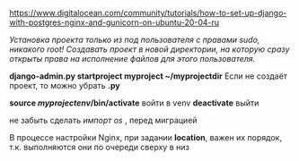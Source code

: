 https://www.digitalocean.com/community/tutorials/how-to-set-up-django-with-postgres-nginx-and-gunicorn-on-ubuntu-20-04-ru

_Установка проекта только из под пользователя с правами sudo, никакого root! Создавать проект в новой директории, на которую сразу открыты права на исполнение файлов для этого пользователя._

__django-admin.py startproject myproject ~/myprojectdir__
Если не создаёт проект, то можно убрать __.py__

__source _myprojectenv_/bin/activate__ войти в venv
__deactivate__ выйти

не забыть сделать _импорт os_ , перед миграцией

В процессе настройки Nginx, при задании __location__, важен их порядок, т.к. выполняются они по очереди сверху в низ






